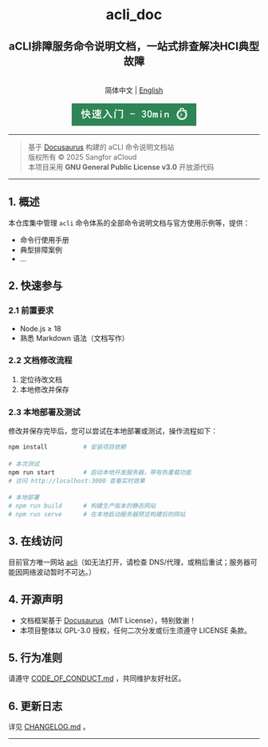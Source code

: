 <div style="text-align:center">
    <h1>acli_doc</h1>
    <h2>aCLI排障服务命令说明文档，一站式排查解决HCI典型故障</h2>
</div>

<br>
<div style="text-align:center">
简体中文 | <a href="README-en.md" target="_blank">English</a>
</div>
<br>

<div style="text-align:center">
<a href="http://acli.sangfor.com.cn:6888/" target="_blank"><img src="./static/img/quickstart-zh.png" alt="快速入门"></a>
</div>

---

> 基于 [Docusaurus](https://docusaurus.io/) 构建的 aCLI 命令说明文档站    
> 版权所有 © 2025 Sangfor aCloud   
> 本项目采用 **GNU General Public License v3.0** 开放源代码  

---

## 1. 概述

本仓库集中管理 `acli` 命令体系的全部命令说明文档与官方使用示例等，提供：

- 命令行使用手册
- 典型排障案例
- ...

## 2. 快速参与

### 2.1 前置要求

- Node.js ≥ 18
- 熟悉 Markdown 语法（文档写作）

### 2.2 文档修改流程

1. 定位待改文档
2. 本地修改并保存

### 2.3 本地部署及测试

修改并保存完毕后，您可以尝试在本地部署或测试，操作流程如下：

```bash
npm install          # 安装项目依赖

# 本次测试
npm run start        # 启动本地开发服务器，带有热重载功能
# 访问 http://localhost:3000 查看实时效果

# 本地部署
# npm run build      # 构建生产版本的静态网站
# npm run serve      # 在本地启动服务器预览构建后的网站
```

## 3. 在线访问

目前官方唯一网站 [acli](http://acli.sangfor.com.cn:6888/)（如无法打开，请检查 DNS/代理，或稍后重试；服务器可能因网络波动暂时不可达。）

## 4. 开源声明

- 文档框架基于 [Docusaurus](https://docusaurus.io/)（MIT License），特别致谢！
- 本项目整体以 GPL-3.0 授权，任何二次分发或衍生须遵守 LICENSE 条款。

## 5. 行为准则

请遵守 [CODE_OF_CONDUCT.md](./CODE_OF_CONDUCT.md) ，共同维护友好社区。

## 6. 更新日志

详见 [CHANGELOG.md](./CHANGELOG.md) 。

--- 
